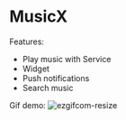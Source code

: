 # MusicX
Features:
  - Play music with Service
  - Widget
  - Push notifications
  - Search music
  
Gif demo:
![ezgifcom-resize](https://user-images.githubusercontent.com/52622713/78559869-53a7cc80-783f-11ea-86b0-ebeeccfdd2b2.gif)
